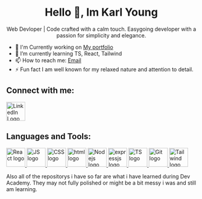 <h1 align="center">Hello 👋, Im Karl Young</h1>

<p align="center" >Web Devloper | Code crafted with a calm touch. Easygoing developer with a passion for simplicity and elegance.</p>

- 🔭 I'm Currently working on [My portfolio](https://github.com/karl-young/karls-Port)
- 🌱 I’m currently learning TS, React, Tailwind
- 📫 How to reach me: [Email](mailto:karlyoung112@gmail.com)
- ⚡ Fun fact I am well known for my relaxed nature and attention to detail.

## Connect with me:
<a href="https://www.linkedin.com/in/karl-young-4846602a4" target="_blank">
  <img src="https://github.com/karl-young/karl-young/assets/142771183/88f9ca38-a616-4580-8b74-104a21673702" alt="LinkedIn Logo" width="50" height="50">
</a>


## Languages and Tools:
<a href="https://react.dev/">
  <img src="https://github.com/karl-young/karl-young/assets/142771183/63254261-4fe6-4ce5-b289-047d60f9a65f" alt="React logo" width="50" height="50">
</a>
<a href="https://www.w3schools.com/js/default.asp">
  <img src="https://github.com/karl-young/karl-young/assets/142771183/5bcdefa6-bb55-4f93-837a-5d17f69a5e68" alt="JS logo" width="50" height="50">
</a>
<a href="https://www.w3schools.com/css/">
<img src='https://github.com/karl-young/karl-young/assets/142771183/77277b6a-c6d8-4c1a-830f-9c841f02d746' alt="CSS logo" width="50" height="50">
</a>
<a href="https://www.w3schools.com/html/default.asp">
  <img src="https://github.com/karl-young/karl-young/assets/142771183/62501f40-bc69-4700-9636-6296665c40b7" alt="html logo" width="50" height="50">
</a>
<a href="https://nodejs.org/en/about">
  <img src="https://github.com/karl-young/karl-young/assets/142771183/95a142ca-6bca-4663-af52-57d46bf99815" alt="Nodejs logo" width="50" height="50">
</a>
<a href="https://expressjs.com/">
  <img src="https://github.com/karl-young/karl-young/assets/142771183/2f2137b7-c392-4974-9d6f-9f69ca48b1c1" alt="expressjs logo" width="50" height="50">
</a>
<a href="https://www.typescriptlang.org/">
  <img src="https://github.com/karl-young/karl-young/assets/142771183/c348f9da-e6b6-4adb-8dc0-097c395a9271" alt="TS logo" width="50" height="50">
</a>
<a href="https://git-scm.com/">
  <img src="https://github.com/karl-young/karl-young/assets/142771183/1885740c-01cd-4d35-a555-2249306e92e9" alt="Git logo" width="50" height="50">
</a>
<a href="https://tailwindcss.com/">
  <img src="https://github.com/karl-young/karl-young/assets/142771183/121b77c3-1c82-4a38-86bd-ecea2a01bba4" alt="Tailwind logo" width="50" height="50">
</a>


Also all of the repositorys i have so far are what i have learned during Dev Academy. They may not fully polished or might be a bit messy i was and still am learning. 

